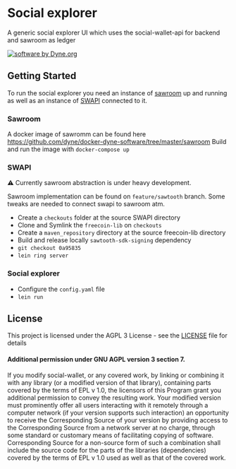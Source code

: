 # Social explorer

A generic social explorer UI which uses the social-wallet-api for backend and sawroom as ledger

<a href="https://www.dyne.org"><img
src="https://zenroom.dyne.org/img/software_by_dyne.png"
alt="software by Dyne.org"
title="software by Dyne.org" class="pull-right"></a>

## Getting Started
To run the social explorer you need an instance of [sawroom](https://github.com/DECODEproject/Sawroom) up and running as well as an instance of [SWAPI](https://github.com/Commonfare-net/social-wallet-api) connected to it.

### Sawroom
A docker image of sawromm can be found here https://github.com/dyne/docker-dyne-software/tree/master/sawroom
Build and run the image with `docker-compose up`

### SWAPI
⚠️ Currently sawroom abstraction is under heavy development.

Sawroom implementation can be found on `feature/sawtooth` branch.
Some tweaks are needed to connect swapi to sawroom atm.
- Create a `checkouts` folder at the source SWAPI directory
- Clone and Symlink the `freecoin-lib` on `checkouts`
- Create a `maven_repository` directory at the source freecoin-lib directory
- Build and release locally `sawtooth-sdk-signing` dependency
- `git checkout 0a95835`
- `lein ring server`

### Social explorer
- Configure the `config.yaml` file 
- `lein run`

## License

This project is licensed under the AGPL 3 License - see the [LICENSE](LICENSE) file for details

#### Additional permission under GNU AGPL version 3 section 7.

If you modify social-wallet, or any covered work, by linking or combining it with any library (or a modified version of that library), containing parts covered by the terms of EPL v 1.0, the licensors of this Program grant you additional permission to convey the resulting work. Your modified version must prominently offer all users interacting with it remotely through a computer network (if your version supports such interaction) an opportunity to receive the Corresponding Source of your version by providing access to the Corresponding Source from a network server at no charge, through some standard or customary means of facilitating copying of software. Corresponding Source for a non-source form of such a combination shall include the source code for the parts of the libraries (dependencies) covered by the terms of EPL v 1.0 used as well as that of the covered work.



